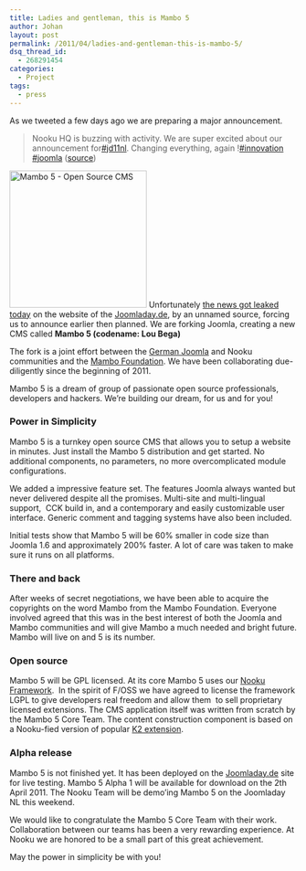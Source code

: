 ```yaml
---
title: Ladies and gentleman, this is Mambo 5
author: Johan
layout: post
permalink: /2011/04/ladies-and-gentleman-this-is-mambo-5/
dsq_thread_id:
  - 268291454
categories:
  - Project
tags:
  - press
---
```

<div>
  <p>
    As we tweeted a few days ago we are preparing a major announcement.
  </p>
  
  <blockquote>
    <p>
      Nooku HQ is buzzing with activity. We are super excited about our announcement for<a href="http://twitter.com/#!/search?q=%23jd11nl">#jd11nl</a>. Changing everything, again !<a href="http://twitter.com/#!/search?q=%23innovation">#innovation</a> <a href="http://twitter.com/#!/search?q=%23joomla">#joomla</a> (<a href="http://twitter.com/#!/nooku/status/53169583430959104">source</a>)
    </p>
  </blockquote>
  
  <p>
    <a title="Mambo 5 - Open Source CMS by Nooku, on Flickr" href="http://www.flickr.com/photos/nooku/5578703307/"><img class="alignleft" src="http://farm6.static.flickr.com/5175/5578703307_931ca63415_m.jpg" alt="Mambo 5 - Open Source CMS" width="240" height="240" /></a> Unfortunately <a href="http://www.joomladay.de/home/item/warum-setzt-joomladay-auf-mambo-5.html">the news got leaked today</a> on the website of the <a href="http://www.joomladay.de">Joomladay.de</a>, by an unnamed source, forcing us to announce earlier then planned. We are forking Joomla, creating a new CMS called <strong>Mambo 5 (codename: Lou Bega)</strong>
  </p>
  
  <p>
    The fork is a joint effort between the <a href="http://joomla.de/">German Joomla</a> and Nooku communities and the <a href="http://mambo-foundation.org/">Mambo Foundation</a>. We have been collaborating due-diligently since the beginning of 2011.
  </p>
  
  <p>
    Mambo 5 is a dream of group of passionate open source professionals, developers and hackers. We&#8217;re building our dream, for us and for you!
  </p>
  
  <p>
    <!--more-->
  </p>
  
  <h3>
    Power in Simplicity
  </h3>
  
  <p>
    Mambo 5 is a turnkey open source CMS that allows you to setup a website in minutes. Just install the Mambo 5 distribution and get started. No additional components, no parameters, no more overcomplicated module configurations.
  </p>
  
  <p>
    We added a impressive feature set. The features Joomla always wanted but never delivered despite all the promises. Multi-site and multi-lingual support,  CCK build in, and a contemporary and easily customizable user interface. Generic comment and tagging systems have also been included.
  </p>
  
  <p>
    Initial tests show that Mambo 5 will be 60% smaller in code size than Joomla 1.6 and approximately 200% faster. A lot of care was taken to make sure it runs on all platforms.
  </p>
  
  <h3>
    There and back
  </h3>
  
  <p>
    After weeks of secret negotiations, we have been able to acquire the copyrights on the word Mambo from the Mambo Foundation. Everyone involved agreed that this was in the best interest of both the Joomla and Mambo communities and will give Mambo a much needed and bright future. Mambo will live on and 5 is its number.
  </p>
  
  <h3>
    Open source
  </h3>
  
  <p>
    Mambo 5 will be GPL licensed. At its core Mambo 5 uses our <a href="http://www.nooku.org/framework.html">Nooku Framework</a>.  In the spirit of F/OSS we have agreed to license the framework LGPL to give developers real freedom and allow them  to sell proprietary licensed extensions. The CMS application itself was written from scratch by the Mambo 5 Core Team. The content construction component is based on a Nooku-fied version of popular <a href="http://getk2.org/">K2 extension</a>.
  </p>
  
  <h3>
    Alpha release
  </h3>
  
  <p>
    Mambo 5 is not finished yet. It has been deployed on the <a href="http://www.joomladay.de">Joomladay.de</a> site for live testing. Mambo 5 Alpha 1 will be available for download on the 2th April 2011. The Nooku Team will be demo&#8217;ing Mambo 5 on the Joomladay NL this weekend.
  </p>
  
  <p>
    We would like to congratulate the Mambo 5 Core Team with their work. Collaboration between our teams has been a very rewarding experience. At Nooku we are honored to be a small part of this great achievement.
  </p>
  
  <p>
    May the power in simplicity be with you!
  </p>
</div>